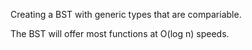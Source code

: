 Creating a BST with generic types that are compariable. 

The BST will offer most functions at O(log n) speeds.